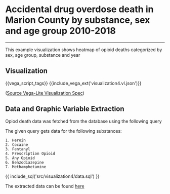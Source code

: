 # Accidental drug overdose death in Marion County by substance, sex and age group 2010-2018
--------------------------------------------

This example visualization shows heatmap of opioid deaths categorized by sex, age group, substance and year

## Visualization

{{vega_script_tags}}
{{include_vega_ext('visualization4.vl.json')}}

([Source Vega-Lite Visualization Spec](./visualization4.vl.json))
## Data and Graphic Variable Extraction

Opiod death data was fetched from the database using the following query

The given query gets data for the following substances:

    1. Heroin
    2. Cocaine
    3. Fentanyl
    4. Prescription Opioid
    5. Any Opioid
    6. Benzodiazepine
    7. Methamphetamine


{{ include_sql('src/visualization4/data.sql') }}

The extracted data can be found [here](../data/visualization4/data.csv)